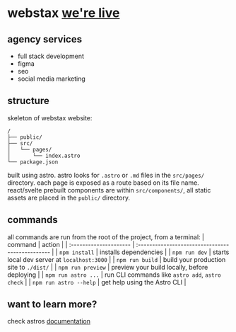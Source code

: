 # webstax [we're live](https://main--webstaxx.netlify.app/)
## agency services
- full stack development
- figma 
- seo
- social media marketing

## structure
skeleton of webstax website:
```
/
├── public/
├── src/
│   └── pages/
│       └── index.astro
└── package.json
```
built using astro.
astro looks for `.astro` or `.md` files in the `src/pages/` directory. 
each page is exposed as a route based on its file name.
react/svelte prebuilt components are within `src/components/`,
all static assets are placed in the `public/` directory.

## commands
all commands are run from the root of the project, from a terminal:
| command                | action                                           |
| :--------------------- | :----------------------------------------------- |
| `npm install`          | installs dependencies                            |
| `npm run dev`          | starts local dev server at `localhost:3000`      |
| `npm run build`        | build your production site to `./dist/`          |
| `npm run preview`      | preview your build locally, before deploying     |
| `npm run astro ...`    | run CLI commands like `astro add`, `astro check` |
| `npm run astro --help` | get help using the Astro CLI                     |

## want to learn more?
check astros [documentation](https://docs.astro.build)
